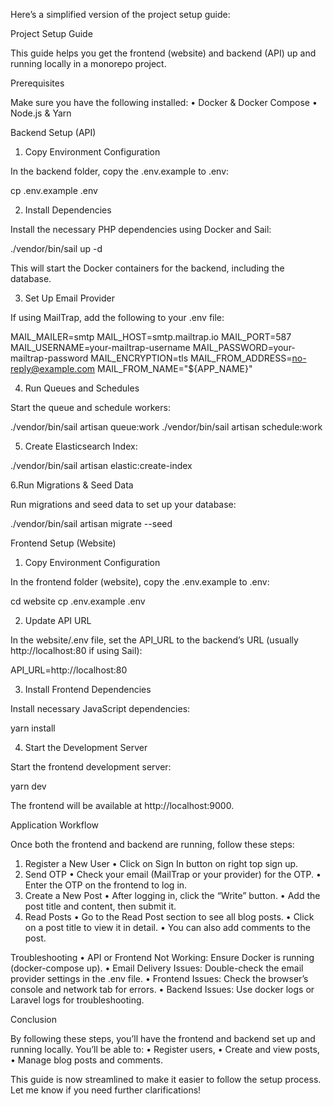 Here’s a simplified version of the project setup guide:

Project Setup Guide

This guide helps you get the frontend (website) and backend (API) up and running locally in a monorepo project.

Prerequisites

Make sure you have the following installed:
• Docker & Docker Compose
• Node.js & Yarn

Backend Setup (API)

1. Copy Environment Configuration

In the backend folder, copy the .env.example to .env:

cp .env.example .env

2. Install Dependencies

Install the necessary PHP dependencies using Docker and Sail:

./vendor/bin/sail up -d

This will start the Docker containers for the backend, including the database.

3. Set Up Email Provider

If using MailTrap, add the following to your .env file:

MAIL_MAILER=smtp
MAIL_HOST=smtp.mailtrap.io
MAIL_PORT=587
MAIL_USERNAME=your-mailtrap-username
MAIL_PASSWORD=your-mailtrap-password
MAIL_ENCRYPTION=tls
MAIL_FROM_ADDRESS=no-reply@example.com
MAIL_FROM_NAME="${APP_NAME}"

4. Run Queues and Schedules

Start the queue and schedule workers:

./vendor/bin/sail artisan queue:work
./vendor/bin/sail artisan schedule:work

5. Create Elasticsearch Index:

./vendor/bin/sail artisan elastic:create-index

6.Run Migrations & Seed Data

Run migrations and seed data to set up your database:

./vendor/bin/sail artisan migrate --seed

Frontend Setup (Website)

1. Copy Environment Configuration

In the frontend folder (website), copy the .env.example to .env:

cd website
cp .env.example .env

2. Update API URL

In the website/.env file, set the API_URL to the backend’s URL (usually http://localhost:80 if using Sail):

API_URL=http://localhost:80

3. Install Frontend Dependencies

Install necessary JavaScript dependencies:

yarn install

4. Start the Development Server

Start the frontend development server:

yarn dev

The frontend will be available at http://localhost:9000.

Application Workflow

Once both the frontend and backend are running, follow these steps:

1. Register a New User
   • Click on Sign In button on right top sign up.
2. Send OTP
   • Check your email (MailTrap or your provider) for the OTP.
   • Enter the OTP on the frontend to log in.
3. Create a New Post
   • After logging in, click the “Write” button.
   • Add the post title and content, then submit it.
4. Read Posts
   • Go to the Read Post section to see all blog posts.
   • Click on a post title to view it in detail.
   • You can also add comments to the post.

Troubleshooting
• API or Frontend Not Working: Ensure Docker is running (docker-compose up).
• Email Delivery Issues: Double-check the email provider settings in the .env file.
• Frontend Issues: Check the browser’s console and network tab for errors.
• Backend Issues: Use docker logs or Laravel logs for troubleshooting.

Conclusion

By following these steps, you’ll have the frontend and backend set up and running locally. You’ll be able to:
• Register users,
• Create and view posts,
• Manage blog posts and comments.

This guide is now streamlined to make it easier to follow the setup process. Let me know if you need further
clarifications!
